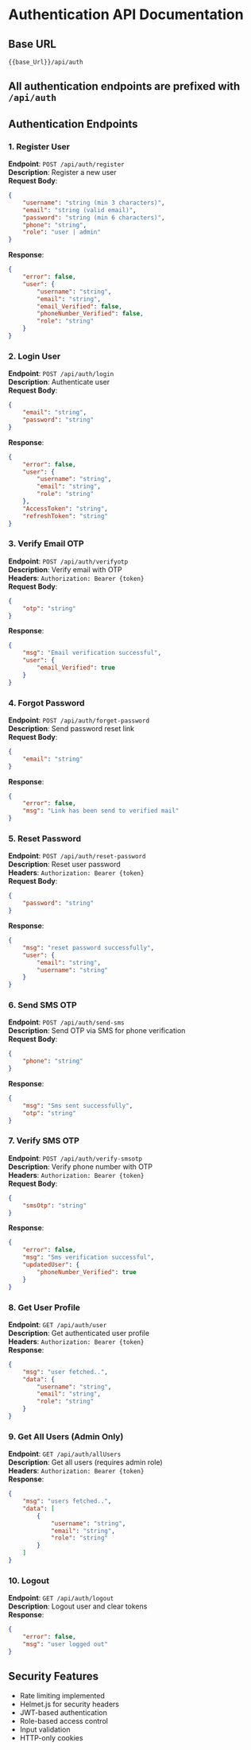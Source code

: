 # Authentication API Documentation

## Base URL
`{{base_Url}}/api/auth`

## All authentication endpoints are prefixed with `/api/auth`

## Authentication Endpoints

### 1. Register User
**Endpoint**: `POST /api/auth/register`  
**Description**: Register a new user  
**Request Body**:
```json
{
    "username": "string (min 3 characters)",
    "email": "string (valid email)",
    "password": "string (min 6 characters)",
    "phone": "string",
    "role": "user | admin"
}
```
**Response**:
```json
{
    "error": false,
    "user": {
        "username": "string",
        "email": "string",
        "email_Verified": false,
        "phoneNumber_Verified": false,
        "role": "string"
    }
}
```

### 2. Login User
**Endpoint**: `POST /api/auth/login`  
**Description**: Authenticate user  
**Request Body**:
```json
{
    "email": "string",
    "password": "string"
}
```
**Response**:
```json
{
    "error": false,
    "user": {
        "username": "string",
        "email": "string",
        "role": "string"
    },
    "AccessToken": "string",
    "refreshToken": "string"
}
```

### 3. Verify Email OTP
**Endpoint**: `POST /api/auth/verifyotp`  
**Description**: Verify email with OTP  
**Headers**: `Authorization: Bearer {token}`  
**Request Body**:
```json
{
    "otp": "string"
}
```
**Response**:
```json
{
    "msg": "Email verification successful",
    "user": {
        "email_Verified": true
    }
}
```

### 4. Forgot Password
**Endpoint**: `POST /api/auth/forget-password`  
**Description**: Send password reset link  
**Request Body**:
```json
{
    "email": "string"
}
```
**Response**:
```json
{
    "error": false,
    "msg": "Link has been send to verified mail"
}
```

### 5. Reset Password
**Endpoint**: `POST /api/auth/reset-password`  
**Description**: Reset user password  
**Headers**: `Authorization: Bearer {token}`  
**Request Body**:
```json
{
    "password": "string"
}
```
**Response**:
```json
{
    "msg": "reset password successfully",
    "user": {
        "email": "string",
        "username": "string"
    }
}
```

### 6. Send SMS OTP
**Endpoint**: `POST /api/auth/send-sms`  
**Description**: Send OTP via SMS for phone verification  
**Request Body**:
```json
{
    "phone": "string"
}
```
**Response**:
```json
{
    "msg": "Sms sent successfully",
    "otp": "string"
}
```

### 7. Verify SMS OTP
**Endpoint**: `POST /api/auth/verify-smsotp`  
**Description**: Verify phone number with OTP  
**Headers**: `Authorization: Bearer {token}`  
**Request Body**:
```json
{
    "smsOtp": "string"
}
```
**Response**:
```json
{
    "error": false,
    "msg": "Sms verification successful",
    "updatedUser": {
        "phoneNumber_Verified": true
    }
}
```

### 8. Get User Profile
**Endpoint**: `GET /api/auth/user`  
**Description**: Get authenticated user profile  
**Headers**: `Authorization: Bearer {token}`  
**Response**:
```json
{
    "msg": "user fetched..",
    "data": {
        "username": "string",
        "email": "string",
        "role": "string"
    }
}
```

### 9. Get All Users (Admin Only)
**Endpoint**: `GET /api/auth/allUsers`  
**Description**: Get all users (requires admin role)  
**Headers**: `Authorization: Bearer {token}`  
**Response**:
```json
{
    "msg": "users fetched..",
    "data": [
        {
            "username": "string",
            "email": "string",
            "role": "string"
        }
    ]
}
```

### 10. Logout
**Endpoint**: `GET /api/auth/logout`  
**Description**: Logout user and clear tokens  
**Response**:
```json
{
    "error": false,
    "msg": "user logged out"
}
```

## Security Features
- Rate limiting implemented
- Helmet.js for security headers
- JWT-based authentication
- Role-based access control
- Input validation
- HTTP-only cookies